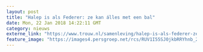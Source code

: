 ```yaml
---
layout: post
title: "Halep is als Federer: ze kan álles met een bal"
date: Mon, 22 Jan 2018 14:22:11 GMT
category: nieuws
externe_link: "https://www.trouw.nl/samenleving/halep-is-als-federer-ze-kan-alles-met-een-bal~a41cb598/"
feature_image: "https://images4.persgroep.net/rcs/RUV1I55SJ0jkbRRYhnb_2TA7tjQ/diocontent/150013203/_focus/0.36/0.24/_fill/230/230?appId=e9b4e2a1869038ffcaf318a6d1463b0b&quality=0.9&format=jpeg"
---
```



